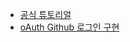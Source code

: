 - [공식 튜토리얼](https://ko.reactjs.org/tutorial/tutorial.html)
- [oAuth Github 로그인 구현](https://rrecoder.tistory.com/148)

